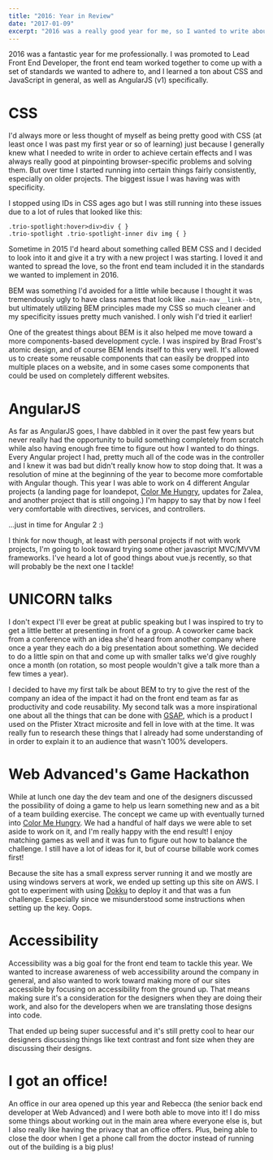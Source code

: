 ```yaml
---
title: "2016: Year in Review"
date: "2017-01-09"
excerpt: "2016 was a really good year for me, so I wanted to write about it."
---
```


2016 was a fantastic year for me professionally. I was promoted to Lead Front End Developer, the front end team worked together to come up with a set of standards we wanted to adhere to, and I learned a ton about CSS and JavaScript in general, as well as AngularJS (v1) specifically.

CSS
===

I'd always more or less thought of myself as being pretty good with CSS (at least once I was past my first year or so of learning) just because I generally knew what I needed to write in order to achieve certain effects and I was always really good at pinpointing browser-specific problems and solving them. But over time I started running into certain things fairly consistently, especially on older projects. The biggest issue I was having was with specificity.

I stopped using IDs in CSS ages ago but I was still running into these issues due to a lot of rules that looked like this:

```
.trio-spotlight:hover>div>div { }
.trio-spotlight .trio-spotlight-inner div img { }
```

Sometime in 2015 I'd heard about something called BEM CSS and I decided to look into it and give it a try with a new project I was starting. I loved it and wanted to spread the love, so the front end team included it in the standards we wanted to implement in 2016.

BEM was something I'd avoided for a little while because I thought it was tremendously ugly to have class names that look like `.main-nav__link--btn`, but ultimately utilizing BEM principles made my CSS so much cleaner and my specificity issues pretty much vanished. I only wish I'd tried it earlier!

One of the greatest things about BEM is it also helped me move toward a more components-based development cycle. I was inspired by Brad Frost's atomic design, and of course BEM lends itself to this very well. It's allowed us to create some reusable components that can easily be dropped into multiple places on a website, and in some cases some components that could be used on completely different websites.

AngularJS
=========

As far as AngularJS goes, I have dabbled in it over the past few years but never really had the opportunity to build something completely from scratch while also having enough free time to figure out how I wanted to do things. Every Angular project I had, pretty much all of the code was in the controller and I knew it was bad but didn't really know how to stop doing that. It was a resolution of mine at the beginning of the year to become more comfortable with Angular though. This year I was able to work on 4 different Angular projects (a landing page for loandepot, [Color Me Hungry](http://www.colormehungry.com), updates for Zalea, and another project that is still ongoing.) I'm happy to say that by now I feel very comfortable with directives, services, and controllers.

...just in time for Angular 2 :)

I think for now though, at least with personal projects if not with work projects, I'm going to look toward trying some other javascript MVC/MVVM frameworks. I've heard a lot of good things about vue.js recently, so that will probably be the next one I tackle!

UNICORN talks
=============
I don't expect I'll ever be great at public speaking but I was inspired to try to get a little better at presenting in front of a group. A coworker came back from a conference with an idea she'd heard from another company where once a year they each do a big presentation about something. We decided to do a little spin on that and come up with smaller talks we'd give roughly once a month (on rotation, so most people wouldn't give a talk more than a few times a year).

I decided to have my first talk be about BEM to try to give the rest of the company an idea of the impact it had on the front end team as far as productivity and code reusability. My second talk was a more inspirational one about all the things that can be done with [GSAP](https://greensock.com/gsap), which is a product I used on the Pfister Xtract microsite and fell in love with at the time. It was really fun to research these things that I already had some understanding of in order to explain it to an audience that wasn't 100% developers.

Web Advanced's Game Hackathon
=============================
While at lunch one day the dev team and one of the designers discussed the possibility of doing a game to help us learn something new and as a bit of a team building exercise. The concept we came up with eventually turned into [Color Me Hungry](http://www.colormehungry.com). We had a handful of half days we were able to set aside to work on it, and I'm really happy with the end result! I enjoy matching games as well and it was fun to figure out how to balance the challenge. I still have a lot of ideas for it, but of course billable work comes first!

Because the site has a small express server running it and we mostly are using windows servers at work, we ended up setting up this site on AWS. I got to experiment with using [Dokku](https://github.com/dokku/dokku) to deploy it and that was a fun challenge. Especially since we misunderstood some instructions when setting up the key. Oops.

Accessibility
=============

Accessibility was a big goal for the front end team to tackle this year. We wanted to increase awareness of web accessibility around the company in general, and also wanted to work toward making more of our sites accessible by focusing on accessibility from the ground up. That means making sure it's a consideration for the designers when they are doing their work, and also for the developers when we are translating those designs into code.

That ended up being super successful and it's still pretty cool to hear our designers discussing things like text contrast and font size when they are discussing their designs.

I got an office!
================

An office in our area opened up this year and Rebecca (the senior back end developer at Web Advanced) and I were both able to move into it! I do miss some things about working out in the main area where everyone else is, but I also really like having the privacy that an office offers. Plus, being able to close the door when I get a phone call from the doctor instead of running out of the building is a big plus!
